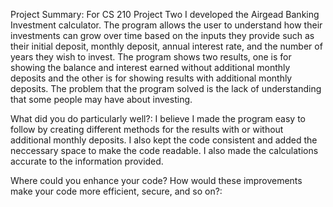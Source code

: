 Project Summary: For CS 210 Project Two I developed the Airgead Banking Investment calculator. The program allows the user to understand how their investments can grow over time based on the inputs they provide such as their initial deposit, monthly deposit, annual interest rate, and the number of years they wish to invest. The program shows two results, one is for showing the balance and interest earned without additional monthly deposits and the other is for showing results with additional monthly deposits. The problem that the program solved is the lack of understanding that some people may have about investing.

What did you do particularly well?: I believe I made the program easy to follow by creating different methods for the results with or without additional monthly deposits. I also kept the code consistent and added the neccessary space to make the code readable. I also made the calculations accurate to the information provided.

Where could you enhance your code? How would these improvements make your code more efficient, secure, and so on?: 
